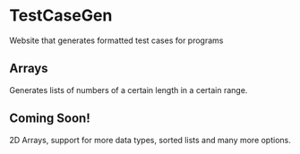 # TestCaseGen
 Website that generates formatted test cases for programs

 ## Arrays
 Generates lists of numbers of a certain length in a certain range. 

 ## Coming Soon!
 2D Arrays, support for more data types, sorted lists and many more options.
